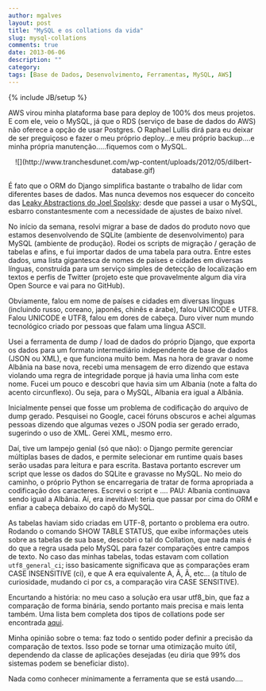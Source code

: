 ```yaml
---
author: mgalves
layout: post
title: "MySQL e os collations da vida"
slug: mysql-collations
comments: true
date: 2013-06-06
description: ""
category: 
tags: [Base de Dados, Desenvolvimento, Ferramentas, MySQL, AWS]
---
```

{% include JB/setup %}

AWS virou minha plataforma base para deploy de 100% dos meus projetos. E com ele, veio o MySQL, já que o RDS (serviço de base de dados do AWS) não oferece a opção de usar Postgres. O Raphael Lullis dirá para eu deixar de ser preguiçoso e fazer o meu próprio deploy...e meu próprio backup....e minha própria manutenção.....fiquemos com o MySQL.

<div style="text-align: center;" markdown="1">
![](http://www.tranchesdunet.com/wp-content/uploads/2012/05/dilbert-database.gif)
</div>

É fato que o ORM do Django simplifica bastante o trabalho de lidar com diferentes bases de dados. Mas nunca devemos nos esquecer do conceito das [Leaky Abstractions do Joel Spolsky](http://www.joelonsoftware.com/articles/LeakyAbstractions.html): desde que passei a usar o MySQL, esbarro constantesmente com a necessidade de ajustes de baixo nível.

No início da semana, resolvi migrar a base de dados do produto novo que estamos desenvolvendo de SQLite (ambiente de desenvolvimento) para MySQL (ambiente de produção). Rodei os scripts de migração / geração de tabelas e afins, e fui importar dados de uma tabela para outra. Entre estes dados, uma lista gigantesca de nomes de países e cidades em diversas línguas, construída para um serviço simples de detecção de localização em textos e perfis de Twitter (projeto este que provavelmente algum dia vira Open Source e vai para no GitHub).

Obviamente, falou em nome de países e cidades em diversas línguas (incluindo russo, coreano, japonês, chinês e árabe), falou UNICODE e UTF8. Falou UNICODE e UTF8, falou em dores de cabeça. Duro viver num mundo tecnológico criado por pessoas que falam uma língua ASCII.

Usei a ferramenta de dump / load de dados do próprio Django, que exporta os dados para um formato intermediário independente de base de dados (JSON ou XML), e que funciona muito bem. Mas na hora de gravar o nome Albânia na base nova, recebi uma mensagem de erro dizendo que estava violando uma regra de integridade porque já havia uma linha com este nome. Fucei um pouco e descobri que havia sim um Albania (note a falta do acento circunflexo). Ou seja, para o MySQL, Albania era igual a Albânia.

Inicialmente pensei que fosse um problema de codificação do arquivo de dump gerado. Pesquisei no Google, cacei fóruns obscuros e achei algumas pessoas dizendo que algumas vezes o JSON podia ser gerado errado, sugerindo o uso de XML. Gerei XML, mesmo erro.

Daí, tive um lampejo genial (só que não): o Django permite gerenciar múltiplas bases de dados, e permite selecionar em runtime quais bases serão usadas para leitura e para escrita. Bastava portanto escrever um script que lesse os dados do SQLite e gravasse no MySQL. No meio do caminho, o próprio Python se encarregaria de tratar de forma apropriada a codificação dos caracteres. Escrevi o script e .... PAU: Albania continuava sendo igual a Albânia. Aí, era inevitável: teria que passar por cima do ORM e enfiar a cabeça debaixo do capô do MySQL. 

As tabelas haviam sido criadas em UTF-8, portanto o problema era outro. Rodando o comando SHOW TABLE STATUS, que exibe informações uteis sobre as tabelas de sua base, descobri o tal do Collation, que nada mais é do que a regra usada pelo MySQL para fazer comparações entre campos de texto. No caso das minhas tabelas, todas estavam com collation `utf8_general_ci`; isso basicamente significava que as comparações eram CASE INSENSITIVE (ci), e que A era equivalente A, Ã, Â, etc... (a título de curiosidade, mudando ci por cs, a comparação vira CASE SENSITIVE). 

Encurtando a história: no meu caso a solução era usar utf8_bin, que faz a comparação de forma binária, sendo portanto mais precisa e mais lenta também. Uma lista bem completa dos tipos de collations pode ser encontrada [aqui](http://dev.mysql.com/doc/refman/5.5/en/charset-unicode-sets.html).

Minha opinião sobre o tema: faz todo o sentido poder definir a precisão da comparação de textos. Isso pode se tornar uma otimização muito útil, dependendo da classe de aplicações desejadas (eu diria que 99% dos sistemas podem se beneficiar disto).

Nada como conhecer minimamente a ferramenta que se está usando....
